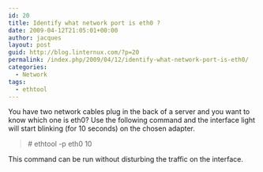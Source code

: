 ```yaml
---
id: 20
title: Identify what network port is eth0 ?
date: 2009-04-12T21:05:01+00:00
author: jacques
layout: post
guid: http://blog.linternux.com/?p=20
permalink: /index.php/2009/04/12/identify-what-network-port-is-eth0/
categories:
  - Network
tags:
  - ethtool
---
```

You have two network cables plug in the back of a server and you want to know which one is eth0? Use the following command and the interface light will start blinking (for 10 seconds) on the chosen adapter.

> \# ethtool -p eth0 10 

This command can be run without disturbing the traffic on the interface.